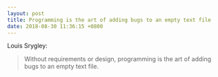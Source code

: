 ```yaml
---
layout: post
title: Programming is the art of adding bugs to an empty text file
date: 2018-08-30 11:36:15 +0800
---
```


Louis Srygley:

> Without requirements or design, programming is the art of adding bugs to an empty text file.
